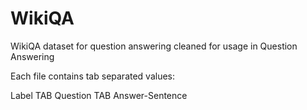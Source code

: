 # WikiQA
WikiQA dataset for question answering cleaned for usage in Question Answering

Each file contains tab separated values:

Label TAB Question TAB Answer-Sentence


